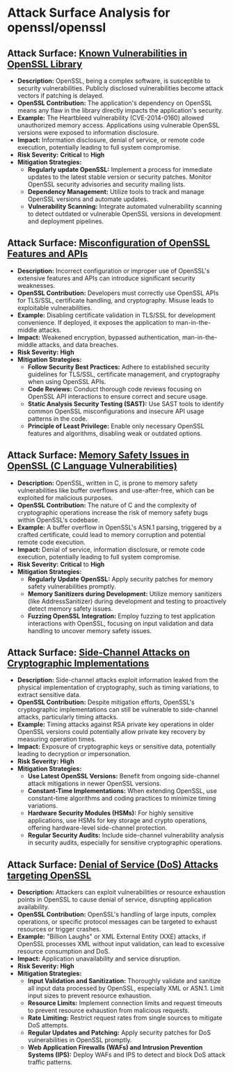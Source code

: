 # Attack Surface Analysis for openssl/openssl

## Attack Surface: [Known Vulnerabilities in OpenSSL Library](./attack_surfaces/known_vulnerabilities_in_openssl_library.md)

- **Description:** OpenSSL, being a complex software, is susceptible to security vulnerabilities. Publicly disclosed vulnerabilities become attack vectors if patching is delayed.
- **OpenSSL Contribution:** The application's dependency on OpenSSL means any flaw in the library directly impacts the application's security.
- **Example:** The Heartbleed vulnerability (CVE-2014-0160) allowed unauthorized memory access. Applications using vulnerable OpenSSL versions were exposed to information disclosure.
- **Impact:** Information disclosure, denial of service, or remote code execution, potentially leading to full system compromise.
- **Risk Severity:** **Critical** to **High**
- **Mitigation Strategies:**
    - **Regularly update OpenSSL:** Implement a process for immediate updates to the latest stable version or security patches. Monitor OpenSSL security advisories and security mailing lists.
    - **Dependency Management:** Utilize tools to track and manage OpenSSL versions and automate updates.
    - **Vulnerability Scanning:** Integrate automated vulnerability scanning to detect outdated or vulnerable OpenSSL versions in development and deployment pipelines.

## Attack Surface: [Misconfiguration of OpenSSL Features and APIs](./attack_surfaces/misconfiguration_of_openssl_features_and_apis.md)

- **Description:** Incorrect configuration or improper use of OpenSSL's extensive features and APIs can introduce significant security weaknesses.
- **OpenSSL Contribution:** Developers must correctly use OpenSSL APIs for TLS/SSL, certificate handling, and cryptography. Misuse leads to exploitable vulnerabilities.
- **Example:** Disabling certificate validation in TLS/SSL for development convenience. If deployed, it exposes the application to man-in-the-middle attacks.
- **Impact:** Weakened encryption, bypassed authentication, man-in-the-middle attacks, and data breaches.
- **Risk Severity:** **High**
- **Mitigation Strategies:**
    - **Follow Security Best Practices:** Adhere to established security guidelines for TLS/SSL, certificate management, and cryptography when using OpenSSL APIs.
    - **Code Reviews:** Conduct thorough code reviews focusing on OpenSSL API interactions to ensure correct and secure usage.
    - **Static Analysis Security Testing (SAST):** Use SAST tools to identify common OpenSSL misconfigurations and insecure API usage patterns in the code.
    - **Principle of Least Privilege:** Enable only necessary OpenSSL features and algorithms, disabling weak or outdated options.

## Attack Surface: [Memory Safety Issues in OpenSSL (C Language Vulnerabilities)](./attack_surfaces/memory_safety_issues_in_openssl__c_language_vulnerabilities_.md)

- **Description:** OpenSSL, written in C, is prone to memory safety vulnerabilities like buffer overflows and use-after-free, which can be exploited for malicious purposes.
- **OpenSSL Contribution:** The nature of C and the complexity of cryptographic operations increase the risk of memory safety bugs within OpenSSL's codebase.
- **Example:** A buffer overflow in OpenSSL's ASN.1 parsing, triggered by a crafted certificate, could lead to memory corruption and potential remote code execution.
- **Impact:** Denial of service, information disclosure, or remote code execution, potentially leading to full system compromise.
- **Risk Severity:** **Critical** to **High**
- **Mitigation Strategies:**
    - **Regularly Update OpenSSL:** Apply security patches for memory safety vulnerabilities promptly.
    - **Memory Sanitizers during Development:** Utilize memory sanitizers (like AddressSanitizer) during development and testing to proactively detect memory safety issues.
    - **Fuzzing OpenSSL Integration:** Employ fuzzing to test application interactions with OpenSSL, focusing on input validation and data handling to uncover memory safety issues.

## Attack Surface: [Side-Channel Attacks on Cryptographic Implementations](./attack_surfaces/side-channel_attacks_on_cryptographic_implementations.md)

- **Description:** Side-channel attacks exploit information leaked from the physical implementation of cryptography, such as timing variations, to extract sensitive data.
- **OpenSSL Contribution:** Despite mitigation efforts, OpenSSL's cryptographic implementations can still be vulnerable to side-channel attacks, particularly timing attacks.
- **Example:** Timing attacks against RSA private key operations in older OpenSSL versions could potentially allow private key recovery by measuring operation times.
- **Impact:** Exposure of cryptographic keys or sensitive data, potentially leading to decryption or impersonation.
- **Risk Severity:** **High**
- **Mitigation Strategies:**
    - **Use Latest OpenSSL Versions:** Benefit from ongoing side-channel attack mitigations in newer OpenSSL versions.
    - **Constant-Time Implementations:** When extending OpenSSL, use constant-time algorithms and coding practices to minimize timing variations.
    - **Hardware Security Modules (HSMs):** For highly sensitive applications, use HSMs for key storage and crypto operations, offering hardware-level side-channel protection.
    - **Regular Security Audits:** Include side-channel vulnerability analysis in security audits, especially for sensitive cryptographic operations.

## Attack Surface: [Denial of Service (DoS) Attacks targeting OpenSSL](./attack_surfaces/denial_of_service__dos__attacks_targeting_openssl.md)

- **Description:** Attackers can exploit vulnerabilities or resource exhaustion points in OpenSSL to cause denial of service, disrupting application availability.
- **OpenSSL Contribution:** OpenSSL's handling of large inputs, complex operations, or specific protocol messages can be targeted to exhaust resources or trigger crashes.
- **Example:** "Billion Laughs" or XML External Entity (XXE) attacks, if OpenSSL processes XML without input validation, can lead to excessive resource consumption and DoS.
- **Impact:** Application unavailability and service disruption.
- **Risk Severity:** **High**
- **Mitigation Strategies:**
    - **Input Validation and Sanitization:** Thoroughly validate and sanitize all input data processed by OpenSSL, especially XML or ASN.1. Limit input sizes to prevent resource exhaustion.
    - **Resource Limits:** Implement connection limits and request timeouts to prevent resource exhaustion from malicious requests.
    - **Rate Limiting:** Restrict request rates from single sources to mitigate DoS attempts.
    - **Regular Updates and Patching:** Apply security patches for DoS vulnerabilities in OpenSSL promptly.
    - **Web Application Firewalls (WAFs) and Intrusion Prevention Systems (IPS):** Deploy WAFs and IPS to detect and block DoS attack traffic patterns.

